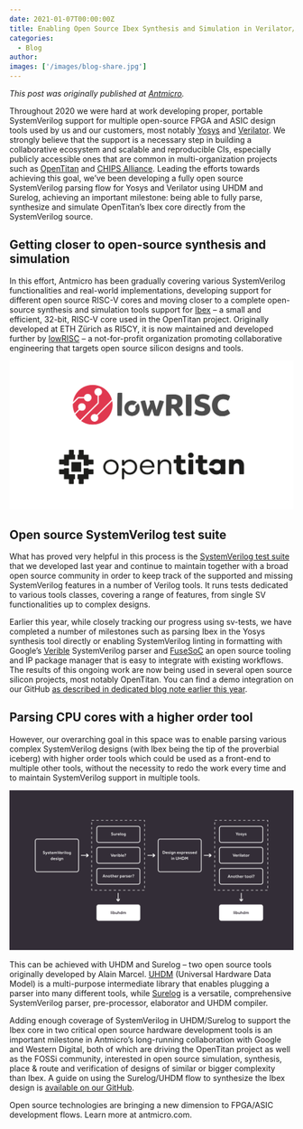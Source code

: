 ```yaml
---
date: 2021-01-07T00:00:00Z
title: Enabling Open Source Ibex Synthesis and Simulation in Verilator/Yosys via UHDM/Surelog
categories:
  - Blog
author:
images: ['/images/blog-share.jpg']
---
```


*This post was originally published at [Antmicro](https://antmicro.com/blog/2020/12/ibex-support-in-verilator-yosys-via-uhdm-surelog/).*

Throughout 2020 we were hard at work developing proper, portable SystemVerilog support for multiple open-source FPGA and ASIC design tools used by us and our customers, most notably [Yosys](https://github.com/YosysHQ/yosys) and [Verilator](https://github.com/verilator/verilator). We strongly believe that the support is a necessary step in building a collaborative ecosystem and scalable and reproducible CIs, especially publicly accessible ones that are common in multi-organization projects such as [OpenTitan](https://opentitan.org/) and [CHIPS Alliance](https://chipsalliance.org/). Leading the efforts towards achieving this goal, we’ve been developing a fully open source SystemVerilog parsing flow for Yosys and Verilator using UHDM and Surelog, achieving an important milestone: being able to fully parse, synthesize and simulate OpenTitan’s Ibex core directly from the SystemVerilog source.

## Getting closer to open-source synthesis and simulation

In this effort, Antmicro has been gradually covering various SystemVerilog functionalities and real-world implementations, developing support for different open source RISC-V cores and moving closer to a complete open-source synthesis and simulation tools support for [Ibex](https://github.com/lowRISC/ibex) – a small and efficient, 32-bit, RISC-V core used in the OpenTitan project. Originally developed at ETH Zürich as RI5CY, it is now maintained and developed further by [lowRISC](https://www.lowrisc.org/) – a not-for-profit organization promoting collaborative engineering that targets open source silicon designs and tools.

![](Logos.svg)

## Open source SystemVerilog test suite

What has proved very helpful in this process is the [SystemVerilog test suite](https://github.com/SymbiFlow/sv-tests) that we developed last year and continue to maintain together with a broad open source community in order to keep track of the supported and missing SystemVerilog features in a number of Verilog tools. It runs tests dedicated to various tools classes, covering a range of features, from single SV functionalities up to complex designs.

Earlier this year, while closely tracking our progress using sv-tests, we have completed a number of milestones such as parsing Ibex in the Yosys synthesis tool directly or enabling SystemVerilog linting in formatting with Google’s [Verible](https://github.com/google/verible) SystemVerilog parser and [FuseSoC](https://github.com/olofk/fusesoc) an open source tooling and IP package manager that is easy to integrate with existing workflows. The results of this ongoing work are now being used in several open source silicon projects, most notably OpenTitan. You can find a demo integration on our GitHub [as described in dedicated blog note earlier this year](https://antmicro.com/blog/2020/04/systemverilog-linter-and-formatter-in-fusesoc/).

## Parsing CPU cores with a higher order tool

However, our overarching goal in this space was to enable parsing various complex SystemVerilog designs (with Ibex being the tip of the proverbial iceberg) with higher order tools which could be used as a front-end to multiple other tools, without the necessity to redo the work every time and to maintain SystemVerilog support in multiple tools.

![](Universal-hardware-data-model-outlines.svg)

This can be achieved with UHDM and Surelog – two open source tools originally developed by Alain Marcel. [UHDM](https://github.com/alainmarcel/UHDM) (Universal Hardware Data Model) is a multi-purpose intermediate library that enables plugging a parser into many different tools, while [Surelog](https://antmicro.com/blog/2020/12/ibex-support-in-verilator-yosys-via-uhdm-surelog/github.com/alainmarcel/Surelog) is a versatile, comprehensive SystemVerilog parser, pre-processor, elaborator and UHDM compiler.

Adding enough coverage of SystemVerilog in UHDM/Surelog to support the Ibex core in two critical open source hardware development tools is an important milestone in Antmicro’s long-running collaboration with Google and Western Digital, both of which are driving the OpenTitan project as well as the FOSSi community, interested in open source simulation, synthesis, place & route and verification of designs of similar or bigger complexity than Ibex. A guide on using the Surelog/UHDM flow to synthesize the Ibex design is [available on our GitHub](https://github.com/antmicro/surelog-uhdm-ibex-guide).

Open source technologies are bringing a new dimension to FPGA/ASIC development flows. Learn more at antmicro.com.